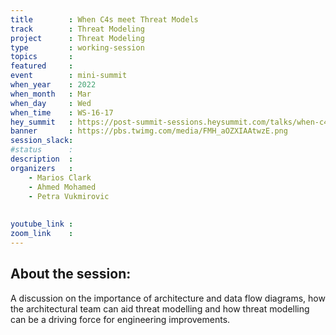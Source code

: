 ```yaml
---
title        : When C4s meet Threat Models
track        : Threat Modeling
project      : Threat Modeling
type         : working-session
topics       :
featured     :
event        : mini-summit
when_year    : 2022
when_month   : Mar
when_day     : Wed
when_time    : WS-16-17
hey_summit   : https://post-summit-sessions.heysummit.com/talks/when-c4s-meet-threat-models/
banner       : https://pbs.twimg.com/media/FMH_aOZXIAAtwzE.png
session_slack:
#status      : 
description  :
organizers   :
    - Marios Clark
    - Ahmed Mohamed
    - Petra Vukmirovic
 
    
youtube_link : 
zoom_link    : 
---
```


## About the session:
A discussion on the importance of architecture and data flow diagrams, how the architectural team can aid threat modelling and how threat modelling can be a driving force for engineering improvements.

